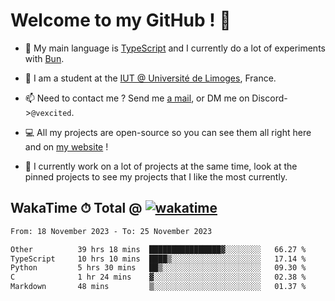 # Welcome to my GitHub ! 🌃

- 🔭 My main language is [TypeScript](https://www.typescriptlang.org/) and I currently do a lot of experiments with [Bun](https://bun.sh).

- 🌱 I am a student at the [IUT @ Université de Limoges](https://iut.unilim.fr), France.

- 📫 Need to contact me ? Send me <a href="mailto:mikkel@milescode.dev">a mail</a>, or DM me on Discord->`@vexcited`.

- 💻 All my projects are open-source so you can see them all right here and on <a href="https://vexcited.vercel.app">my website</a> !

- 👀 I currently work on a lot of projects at the same time, look at the pinned projects to see my projects that I like the most currently.

## WakaTime ⏱ Total @ [![wakatime](https://wakatime.com/badge/user/0839e595-e07a-435c-8d59-ed95f2a3d6dd.svg)](https://wakatime.com/@0839e595-e07a-435c-8d59-ed95f2a3d6dd)

<!--START_SECTION:waka-->

```txt
From: 18 November 2023 - To: 25 November 2023

Other          39 hrs 18 mins  ████████████████▓░░░░░░░░   66.27 %
TypeScript     10 hrs 10 mins  ████▒░░░░░░░░░░░░░░░░░░░░   17.14 %
Python         5 hrs 30 mins   ██▒░░░░░░░░░░░░░░░░░░░░░░   09.30 %
C              1 hr 24 mins    ▓░░░░░░░░░░░░░░░░░░░░░░░░   02.38 %
Markdown       48 mins         ▒░░░░░░░░░░░░░░░░░░░░░░░░   01.37 %
```

<!--END_SECTION:waka-->
